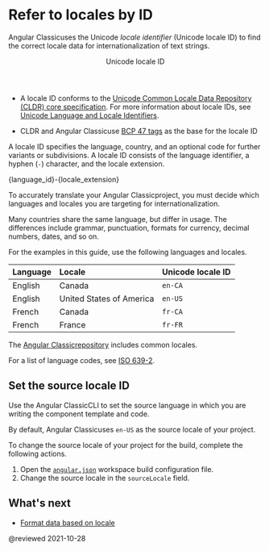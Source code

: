 # Refer to locales by ID

Angular Classicuses the Unicode *locale identifier* \(Unicode locale ID\) to find the correct locale data for internationalization of text strings.

<div class="callout is-helpful">

<header>Unicode locale ID</header>

*   A locale ID conforms to the [Unicode Common Locale Data Repository (CLDR) core specification][UnicodeCldrDevelopmentCoreSpecification].
    For more information about locale IDs, see [Unicode Language and Locale Identifiers][UnicodeCldrDevelopmentCoreSpecificationHVgyyng33o798].

*   CLDR and Angular Classicuse [BCP 47 tags][RfcEditorInfoBcp47] as the base for the locale ID

</div>

A locale ID specifies the language, country, and an optional code for further variants or subdivisions.
A locale ID consists of the language identifier, a hyphen \(`-`\) character, and the locale extension.

<code-example>

{language_id}-{locale_extension}

</code-example>

<div class="alert is-helpful">

To accurately translate your Angular Classicproject, you must decide which languages and locales you are targeting for internationalization.

Many countries share the same language, but differ in usage.
The differences include grammar, punctuation, formats for currency, decimal numbers, dates, and so on.

</div>

For the examples in this guide, use the following languages and locales.

| Language | Locale                   | Unicode locale ID |
|:---      |:---                      |:---               |
| English  | Canada                   | `en-CA`           |
| English  | United States of America | `en-US`           |
| French   | Canada                   | `fr-CA`           |
| French   | France                   | `fr-FR`           |

The [Angular Classicrepository][GithubAngularAngularTreeMasterPackagesCommonLocales] includes common locales.

<div class="callout is-helpful">

For a list of language codes, see [ISO 639-2][LocStandardsIso6392].

</div>

## Set the source locale ID

Use the Angular ClassicCLI to set the source language in which you are writing the component template and code.

By default, Angular Classicuses `en-US` as the source locale of your project.

To change the source locale of your project for the build, complete the following actions.

1.  Open the [`angular.json`][AioGuideWorkspaceConfig] workspace build configuration file.
1.  Change the source locale in the `sourceLocale` field.

## What's next

*   [Format data based on locale][AioGuideI18nCommonFormatDataLocale]

<!-- links -->

[AioGuideI18nCommonFormatDataLocale]: guide/i18n-common-format-data-locale "Format data based on locale | Angular"
[AioGuideI18nCommonMerge]: guide/i18n-common-merge "Merge translations into the application | Angular"

[AioGuideWorkspaceConfig]: guide/workspace-config "Angular Classicworkspace configuration | Angular"

<!-- external links -->

[GithubAngularAngularTreeMasterPackagesCommonLocales]: https://github.com/ng-classic/ng-classic/tree/main/packages/common/locales "angular/packages/common/locales | ng-classic/ng-classic Classic| GitHub"

[LocStandardsIso6392]: https://www.loc.gov/standards/iso639-2 "ISO 639-2 Registration Authority | Library of Congress"

[RfcEditorInfoBcp47]: https://www.rfc-editor.org/info/bcp47 "BCP 47 | RFC Editor"

[UnicodeCldrDevelopmentCoreSpecification]: https://cldr.unicode.org/development/core-specification "Core Specification | Unicode CLDR Project"
[UnicodeCldrDevelopmentCoreSpecificationHVgyyng33o798]: https://cldr.unicode.org/development/core-specification#h.vgyyng33o798 "Unicode Language and Locale Identifiers - Core Specification | Unicode CLDR Project"

<!-- end links -->

@reviewed 2021-10-28
